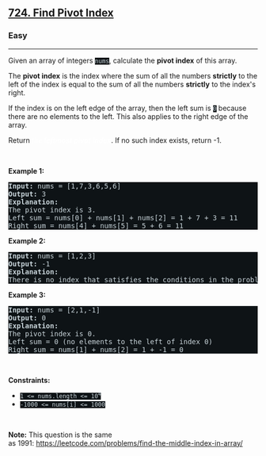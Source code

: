 <h2><a href="https://leetcode.com/problems/find-pivot-index/">724. Find Pivot Index</a></h2><h3>Easy</h3><hr><div><p>Given an array of integers <code style="background-color: rgb(14, 19, 22) !important; color: rgb(201, 212, 218) !important;">nums</code>, calculate the <strong>pivot index</strong> of this array.</p>

<p>The <strong>pivot index</strong> is the index where the sum of all the numbers <strong>strictly</strong> to the left of the index is equal to the sum of all the numbers <strong>strictly</strong> to the index's right.</p>

<p>If the index is on the left edge of the array, then the left sum is <code style="background-color: rgb(14, 19, 22) !important; color: rgb(201, 212, 218) !important;">0</code> because there are no elements to the left. This also applies to the right edge of the array.</p>

<p>Return <em style="color: rgb(255, 255, 255) !important;">the <strong>leftmost pivot index</strong></em>. If no such index exists, return -1.</p>

<p>&nbsp;</p>
<p><strong>Example 1:</strong></p>

<pre style="background-color: rgb(14, 19, 22) !important; color: rgb(200, 212, 218) !important;"><strong>Input:</strong> nums = [1,7,3,6,5,6]
<strong>Output:</strong> 3
<strong>Explanation:</strong>
The pivot index is 3.
Left sum = nums[0] + nums[1] + nums[2] = 1 + 7 + 3 = 11
Right sum = nums[4] + nums[5] = 5 + 6 = 11
</pre>

<p><strong>Example 2:</strong></p>

<pre style="background-color: rgb(14, 19, 22) !important; color: rgb(200, 212, 218) !important;"><strong>Input:</strong> nums = [1,2,3]
<strong>Output:</strong> -1
<strong>Explanation:</strong>
There is no index that satisfies the conditions in the problem statement.</pre>

<p><strong>Example 3:</strong></p>

<pre style="background-color: rgb(14, 19, 22) !important; color: rgb(200, 212, 218) !important;"><strong>Input:</strong> nums = [2,1,-1]
<strong>Output:</strong> 0
<strong>Explanation:</strong>
The pivot index is 0.
Left sum = 0 (no elements to the left of index 0)
Right sum = nums[1] + nums[2] = 1 + -1 = 0
</pre>

<p>&nbsp;</p>
<p><strong>Constraints:</strong></p>

<ul>
	<li><code style="background-color: rgb(14, 19, 22) !important; color: rgb(201, 212, 218) !important;">1 &lt;= nums.length &lt;= 10<sup>4</sup></code></li>
	<li><code style="background-color: rgb(14, 19, 22) !important; color: rgb(201, 212, 218) !important;">-1000 &lt;= nums[i] &lt;= 1000</code></li>
</ul>

<p>&nbsp;</p>
<p><strong>Note:</strong> This question is the same as&nbsp;1991:&nbsp;<a href="https://leetcode.com/problems/find-the-middle-index-in-array/" target="_blank" style="transition-property: -border-bottom-color !important; --link-color:rgb(180, 189, 203) !important; --link-color-hover:rgb(201, 207, 217) !important; --link-color-active:rgb(180, 189, 203) !important; --visited-color:rgb(227, 140, 242) !important; --visited-color-hover:rgb(235, 172, 246) !important; --visited-color-active:rgb(227, 140, 242) !important; border-top-color: rgb(92, 119, 133) !important; border-right-color: rgb(92, 119, 133) !important; border-left-color: rgb(92, 119, 133) !important;">https://leetcode.com/problems/find-the-middle-index-in-array/</a></p>
</div>